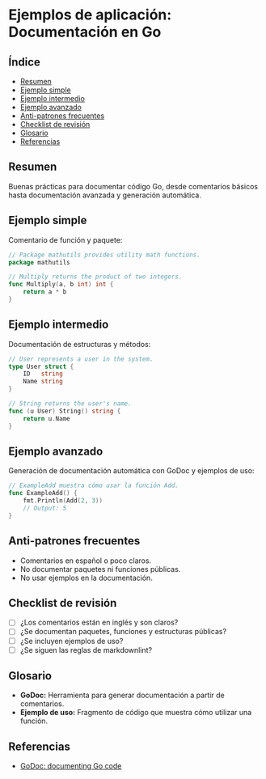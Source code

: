 # Ejemplos de aplicación: Documentación en Go

## Índice

- [Resumen](#resumen)
- [Ejemplo simple](#ejemplo-simple)
- [Ejemplo intermedio](#ejemplo-intermedio)
- [Ejemplo avanzado](#ejemplo-avanzado)
- [Anti-patrones frecuentes](#anti-patrones-frecuentes)
- [Checklist de revisión](#checklist-de-revisión)
- [Glosario](#glosario)
- [Referencias](#referencias)

## Resumen

Buenas prácticas para documentar código Go, desde comentarios básicos hasta documentación avanzada y generación automática.

## Ejemplo simple

Comentario de función y paquete:

```go
// Package mathutils provides utility math functions.
package mathutils

// Multiply returns the product of two integers.
func Multiply(a, b int) int {
    return a * b
}
```

## Ejemplo intermedio

Documentación de estructuras y métodos:

```go
// User represents a user in the system.
type User struct {
    ID   string
    Name string
}

// String returns the user's name.
func (u User) String() string {
    return u.Name
}
```

## Ejemplo avanzado

Generación de documentación automática con GoDoc y ejemplos de uso:

```go
// ExampleAdd muestra cómo usar la función Add.
func ExampleAdd() {
    fmt.Println(Add(2, 3))
    // Output: 5
}
```

## Anti-patrones frecuentes

- Comentarios en español o poco claros.
- No documentar paquetes ni funciones públicas.
- No usar ejemplos en la documentación.

## Checklist de revisión

- [ ] ¿Los comentarios están en inglés y son claros?
- [ ] ¿Se documentan paquetes, funciones y estructuras públicas?
- [ ] ¿Se incluyen ejemplos de uso?
- [ ] ¿Se siguen las reglas de markdownlint?

## Glosario

- **GoDoc:** Herramienta para generar documentación a partir de comentarios.
- **Ejemplo de uso:** Fragmento de código que muestra cómo utilizar una función.

## Referencias

- [GoDoc: documenting Go code](https://blog.golang.org/godoc)
